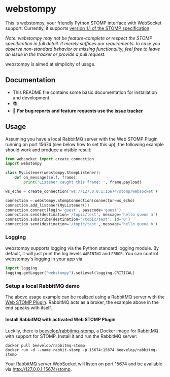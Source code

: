 # webstompy

This is webstompy, your friendly Python STOMP interface with WebSocket support. Currently, it supports [version 1.1 of the STOMP specification](https://stomp.github.io/stomp-specification-1.1.html).

*Note: webstompy may not be feature-complete or respect the STOMP specification in full detail. It merely suffices our requirements. In case you observe non-standard behavior or missing functionality, feel free to leave an issue in the tracker or provide a pull request.*

webstompy is aimed at simplicity of usage.

## Documentation

* This README file contains some basic documentation for installation and development.
* :books: 
* :bug: **For bug reports and feature requests use the [issue tracker](https://github.com/point8/webstompy/issues)**

## Usage

Assuming you have a local RabbitMQ server with the Web STOMP Plugin running on port 15674 (see below how to set this up), the following example should work and produce a visible result:

```python
from websocket import create_connection
import webstompy

class MyListener(webstompy.StompListener):
    def on_message(self, frame):
        print('Listener caught this frame: ', frame.payload)

ws_echo = create_connection('ws://127.0.0.1:15674/stomp/websocket')

connection = webstompy.StompConnection(connector=ws_echo)
connection.add_listener(MyListener())
connection.connect(login='guest', passcode='guest')
connection.send(destination='/topic/test', message='hello queue a')
connection.subscribe(destination='/topic/test', id='0')
connection.send(destination='/topic/test', message='hello queue b')
```

### Logging

webstompy supports logging via the Python standard logging module. By default, it will just print the log levels `WARINING` and `ERROR`. You can control webstompy's logging in your app via

```python
import logging
logging.getLogger("webstompy").setLevel(logging.CRITICAL)
```

### Setup a local RabbitMQ demo

The above usage example can be realized using a RabbitMQ server with the [Web STOMP Plugin](https://www.rabbitmq.com/web-stomp.html). RabbitMQ acts as a broker, the example above in the end speaks with itself.

#### Install RabbitMQ with activated Web STOMP Plugin

Luckily, there is [beevelop/rabbitmq-stomp](https://hub.docker.com/r/beevelop/rabbitmq-stomp/), a Docker image for RabbitMQ with support for STOMP. Install it and run the RabbitMQ server:

```
docker pull beevelop/rabbitmq-stomp
docker run -d --name rabbit-stomp -p 15674:15674 beevelop/rabbitmq-stomp
```

Your RabbitMQ server WebSocket will listen on port 15674 and be available via <http://127.0.0.1:15674/stomp>.
